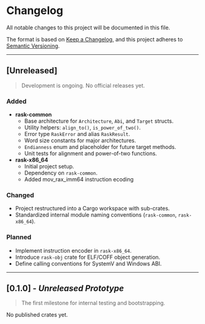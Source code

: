 # Changelog
All notable changes to this project will be documented in this file.

The format is based on [Keep a Changelog](https://keepachangelog.com/en/1.1.0/),
and this project adheres to [Semantic Versioning](https://semver.org/spec/v2.0.0.html).

---

## [Unreleased]
> Development is ongoing. No official releases yet.

### Added
- **rask-common**
  - Base architecture for `Architecture`, `Abi`, and `Target` structs.
  - Utility helpers: `align_to()`, `is_power_of_two()`.
  - Error type `RaskError` and alias `RaskResult`.
  - Word size constants for major architectures.
  - `Endianness` enum and placeholder for future target methods.
  - Unit tests for alignment and power-of-two functions.
- **rask-x86_64**
  - Initial project setup.
  - Dependency on `rask-common`.
  - Added mov_rax_imm64 instruction ecoding

### Changed
- Project restructured into a Cargo workspace with sub-crates.
- Standardized internal module naming conventions (`rask-common`, `rask-x86_64`).

### Planned
- Implement instruction encoder in `rask-x86_64`.
- Introduce `rask-obj` crate for ELF/COFF object generation.
- Define calling conventions for SystemV and Windows ABI.

---

## [0.1.0] - *Unreleased Prototype*
> The first milestone for internal testing and bootstrapping.

No published crates yet.
